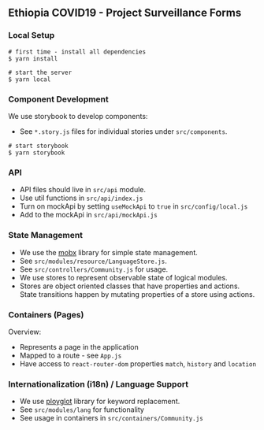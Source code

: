 ## Ethiopia COVID19 - Project Surveillance Forms

### Local Setup

```
# first time - install all dependencies
$ yarn install

# start the server
$ yarn local
```

### Component Development

We use storybook to develop components:
- See `*.story.js` files for individual stories under `src/components`.

```
# start storybook
$ yarn storybook
```

### API

* API files should live in `src/api` module.
* Use util functions in `src/api/index.js`
* Turn on mockApi by setting `useMockApi` to `true` in `src/config/local.js`
* Add to the mockApi in `src/api/mockApi.js`

### State Management

* We use the [mobx](https://github.com/mobxjs/mobx) library for simple state management.
* See `src/modules/resource/LanguageStore.js`.
* See `src/controllers/Community.js` for usage.
* We use stores to represent observable state of logical modules.
* Stores are object oriented classes that have properties and actions. State transitions happen by mutating properties of a store using actions.

### Containers (Pages)

Overview:
* Represents a page in the application
* Mapped to a route - see `App.js`
* Have access to `react-router-dom` properties `match`, `history` and `location`

### Internationalization (i18n) / Language Support

* We use [ployglot](http://airbnb.io/polyglot.js/polyglot.html) library for keyword replacement.
* See `src/modules/lang` for functionality
* See usage in containers in `src/containers/Community.js`
